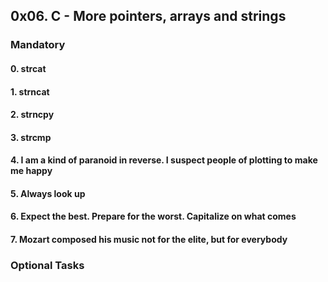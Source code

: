 ## 0x06. C - More pointers, arrays and strings 
### Mandatory
#### 0. strcat
#### 1. strncat
#### 2. strncpy
#### 3. strcmp
#### 4. I am a kind of paranoid in reverse. I suspect people of plotting to make me happy
#### 5. Always look up
#### 6. Expect the best. Prepare for the worst. Capitalize on what comes
#### 7. Mozart composed his music not for the elite, but for everybody
 

### Optional Tasks
#### 
